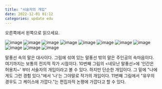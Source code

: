 ```yaml
---
title: "서술자의 개입"
date: 2022-12-01 01:12
categories: update edu
---
```


오른쪽에서 왼쪽으로 읽으세요.

![image](http://zipnumsa.github.io/media/write/01.jpg)
![image](http://zipnumsa.github.io/media/write/02.jpg)
![image](http://zipnumsa.github.io/media/write/03.jpg)
![image](http://zipnumsa.github.io/media/write/04.jpg)
![image](http://zipnumsa.github.io/media/write/05.jpg)
![image](http://zipnumsa.github.io/media/write/06.jpg)
![image](http://zipnumsa.github.io/media/write/07.jpg)
![image](http://zipnumsa.github.io/media/write/08.jpg)
![image](http://zipnumsa.github.io/media/write/09.jpg)
![image](http://zipnumsa.github.io/media/write/10.jpg)
![image](http://zipnumsa.github.io/media/write/11.jpg)

말풍선 속의 말은 대사이다.
그림에 섞여 있는 말풍선 밖의 말은 주인공의 속마음이다.
여기까지는 보통의 전지적 작가 시점이다.
10번째 그림의 <네모난 말풍선>에 '인간은 허용치~' 부터 서술자의 개입이라고 볼 수 있다. 하지만 단순한 개입이다.
그 밑에 "나에게도 그런 경험 있다."에서 '나'는 그야말로 작가의 개입이다.
11번째 그림에서 "유우의 경우도 그 케이스에 가깝다."는 편집자적 논평에 가깝다고 할 수 있다.